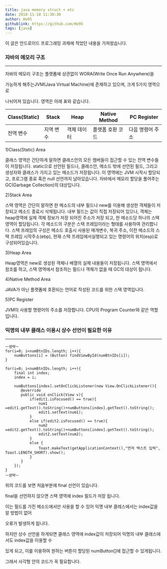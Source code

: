```yaml
---
title: java memory struct + etc
date: 2018-11-18 11:30:30
author: Ho95
githublink: https://github.com/Ho95
tags: [java]  
---
```




이 글은 안드로이드 프로그래밍 과제에 적었던 내용을 가져왔습니다.



###  자바의 메모리 구조

------

 

 자바의 메모리 구조는 플랫폼에 상관없이 WORA(Write Once Run Anywhere)을 

가능하게 해주는JVM(Java Virtual Machine)에 존재하고 있으며, 크게 5가지 영역으로 

나뉘어져 있습니다. 영역은 아래 표와 같습니다.

| Class(Static) | Stack     | Heap        | Native Method    | PC Register      |
| ------------- | --------- | ----------- | ---------------- | ---------------- |
| 전역 변수     | 지역 변수 | 객체 데이터 | 플랫폼 호환 코드 | 다음 명령어 주소 |

 

 1)Class(Static) Area

 클래스 영역은 간단하게 말하면 클래스안의 모든 멤버들이 접근할 수 있는 전역 변수들이 저장됩니다. static으로 선언된 필드나, 클래스안, 메소드 밖에 선언된  필드, 그리고 생성자와 클래스가 가지고 있는 메소드가 저장됩니다. 이 영역에는 JVM 시작시 할당되고, 프로그램 종료 혹은 null 선언까지 남아있습니다. 자바에서 메모리 할당을 풀어주는 GC(Garbage Collection)의 대상입니다.

 

 2)Stack Area

 스택 영역은 간단히 말하면 한 메소드의 내부 필드나 new를 이용해 생성한 객체들이 저장되고 메소드 종료시 삭제됩니다. 내부 필드는 값이 직접 저장되어 있으나, 객체는 heap영역에 실제 객체 정보가 저장 되어진 주소가 저장 되고, 한 메소드당 하나의 스택영역이 할당됩니다. 각 메소드의 구분은 스택 프레임이라는 형태를 사용하여 관리합니다. 스택 프레임의 구성은 메소드 호출시 사용된 매개변수, 복귀 주소, 이전 메소드의 스택 프레임 시작주소(ebp), 현재 스택 프레임에서실행되고 있는 명령어의 위치(esp)로 구성되어있습니다.

 

 3)Heap Area

 Heap영역은 new로 생성된 객체나 배열의 실제 내용들이 저장됩니다. 스택 영역에서 참조를 하고, 스택 영역에서 참조하는 필드나 객체가 없을 때 GC의 대상이 됩니다.

 

 4)Native Method Area

 JAVA가 아닌 플랫폼에 호환되는 언어로 작성된 코드를 위한 스택 영역입니다.

 

 5)PC Register

 JVM이 사용할 명령어의 주소를 저장합니다. CPU의 Program Counter와 같은 역할입니다.



### 익명의 내부 클래스 이용시 상수 선언이 필요한 이유

------

```
ㅡ생략ㅡ
for(i=0; i<numBtnIDs.length; i++){
    numButtons[i] = (Button) findViewById(numBtnIDs[i]);
}

for(i=0; i<numBtnIDs.length; i++){
    final int index;
    index = i;
	
	numButtons[index].setOnClickListener(new View.OnClickListener(){
       @override
       public void onClick(View v){
           if(edit1.isFocused() == true){
               num1 =edit1.getText().toString()+numButtons[index].getText().toString();
               edit1.setText(num1);
           }
           else if(edit2.isFocused() == true){
               num2 =edit2.getText().toString()+numButtons[index].getText().toString();
               edit2.setText(num2);
           }
           else {
               Toast.makeText(getApplicationContext(),"먼저 텍스트 입력", Toast.LENGTH_SHORT).show();
           }
       }
	});
}
ㅡ생략ㅡ
```



위의 코드를 보면 처음부분에 final 선언이 있습니다.

final을 선언하지 않으면 스택 영역에 index 필드가 저장 됩니다. 

이는 필드를 가진 메소드에서만 사용을 할 수 있어 익명 내부 클레스에서는 index값을 알 방법이 없어 

오류가 발생하게 됩니다. 

하지만 상수 선언을 하게되면 클래스 영역에 index값이 저장되어 익명의 내부 클래스에서도 index값을 이용할 수 

있게 되고, 이를 이용하여 원하는 버튼이 할당된 numButton[]에 접근할 수 있게됩니다. 

그래서 사각형 안의 코드가 꼭 필요합니다. 
